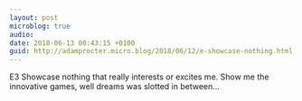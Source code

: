 ```yaml
---
layout: post
microblog: true
audio: 
date: 2018-06-13 00:43:15 +0100
guid: http://adamprocter.micro.blog/2018/06/12/e-showcase-nothing.html
---
```

E3 Showcase nothing that really interests or excites me. Show me the innovative games, well dreams was slotted in between... 
